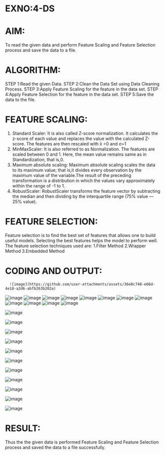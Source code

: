 # EXNO:4-DS
# AIM:
To read the given data and perform Feature Scaling and Feature Selection process and save the
data to a file.

# ALGORITHM:
STEP 1:Read the given Data.
STEP 2:Clean the Data Set using Data Cleaning Process.
STEP 3:Apply Feature Scaling for the feature in the data set.
STEP 4:Apply Feature Selection for the feature in the data set.
STEP 5:Save the data to the file.

# FEATURE SCALING:
1. Standard Scaler: It is also called Z-score normalization. It calculates the z-score of each value and replaces the value with the calculated Z-score. The features are then rescaled with x̄ =0 and σ=1
2. MinMaxScaler: It is also referred to as Normalization. The features are scaled between 0 and 1. Here, the mean value remains same as in Standardization, that is,0.
3. Maximum absolute scaling: Maximum absolute scaling scales the data to its maximum value; that is,it divides every observation by the maximum value of the variable.The result of the preceding transformation is a distribution in which the values vary approximately within the range of -1 to 1.
4. RobustScaler: RobustScaler transforms the feature vector by subtracting the median and then dividing by the interquartile range (75% value — 25% value).

# FEATURE SELECTION:
Feature selection is to find the best set of features that allows one to build useful models. Selecting the best features helps the model to perform well.
The feature selection techniques used are:
1.Filter Method
2.Wrapper Method
3.Embedded Method

# CODING AND OUTPUT:
      ![image](https://github.com/user-attachments/assets/36e0c748-e66d-4e18-a2d6-abfb263b202a)
![image](https://github.com/user-attachments/assets/d3fedff1-118d-4ff3-8070-ff316504c7be)
![image](https://github.com/user-attachments/assets/7cc207a7-6d55-4cc3-9cc5-de1d539a98b0)
![image](https://github.com/user-attachments/assets/ec8d41e6-03f5-4895-b8f6-0e7bb2bc79b7)
![image](https://github.com/user-attachments/assets/6aa100f7-1473-4087-a682-a34757dffe37)
![image](https://github.com/user-attachments/assets/af9604f0-4593-4749-80f5-8d15d62bd169)
![image](https://github.com/user-attachments/assets/f52bb9c7-8a98-4864-80c9-159e01777e3f)
![image](https://github.com/user-attachments/assets/99b93527-79b7-48da-8824-253ea532b28d)
![image](https://github.com/user-attachments/assets/1ab003f6-f797-453d-a1f8-054bbdae4122)
![image](https://github.com/user-attachments/assets/cd2d26f7-a38c-4c38-bdcb-0bc949c683ee)
![image](https://github.com/user-attachments/assets/d585781e-7d84-4723-b65d-ca40d6fd2e2a)
![image](https://github.com/user-attachments/assets/a0c34de4-3ab2-4973-8c5a-83d712f2601a)
![image](https://github.com/user-attachments/assets/e88f1961-4211-4bd8-ae02-1c3cc882398d)

![image](https://github.com/user-attachments/assets/4a6cbad4-ea86-401f-8ed2-7c8b27f94276)

![image](https://github.com/user-attachments/assets/c9c40c5e-8843-4891-a4d0-20c77d4284f5)

![image](https://github.com/user-attachments/assets/e822c062-ad48-47dc-a917-59d55afa8023)

![image](https://github.com/user-attachments/assets/c608e806-7e88-493e-b97c-12dba0443926)

![image](https://github.com/user-attachments/assets/c39960f6-a628-4b1c-8fef-f125938b2388)

![image](https://github.com/user-attachments/assets/aa58564d-cf40-4513-82de-931e73763654)

![image](https://github.com/user-attachments/assets/016e9df0-0fce-4610-83a8-6ed849d22a2d)

![image](https://github.com/user-attachments/assets/f73c4450-852d-47b4-8c8f-a6e89182255b)

![image](https://github.com/user-attachments/assets/cd8bdd5b-b6c8-45f5-b5fd-1b3a93526932)

![image](https://github.com/user-attachments/assets/30be0625-e564-4a5c-b243-1ba87b97089f)

![image](https://github.com/user-attachments/assets/bc9e8377-2834-4628-9b58-d7ee0b898016)

# RESULT:
Thus the the given data is performed Feature Scaling and Feature Selection process and saved the data to a file successfully.
